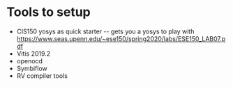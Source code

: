 # Tools to setup

* CIS150 yosys as quick starter -- gets you a yosys to play with https://www.seas.upenn.edu/~ese150/spring2020/labs/ESE150_LAB07.pdf
* Vitis 2019.2
* openocd
* Symbiflow
* RV compiler tools
